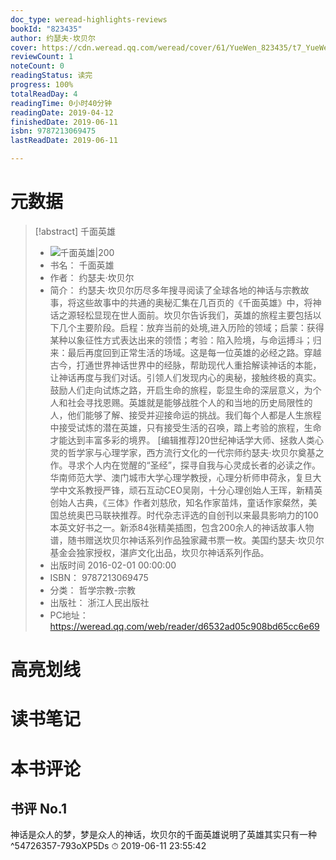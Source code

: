 ```yaml
---
doc_type: weread-highlights-reviews
bookId: "823435"
author: 约瑟夫·坎贝尔
cover: https://cdn.weread.qq.com/weread/cover/61/YueWen_823435/t7_YueWen_823435.jpg
reviewCount: 1
noteCount: 0
readingStatus: 读完
progress: 100%
totalReadDay: 4
readingTime: 0小时40分钟
readingDate: 2019-04-12
finishedDate: 2019-06-11
isbn: 9787213069475
lastReadDate: 2019-06-11

---
```

# 元数据
> [!abstract] 千面英雄
> - ![ 千面英雄|200](https://cdn.weread.qq.com/weread/cover/61/YueWen_823435/t7_YueWen_823435.jpg)
> - 书名： 千面英雄
> - 作者： 约瑟夫·坎贝尔
> - 简介： 约瑟夫·坎贝尔历尽多年搜寻阅读了全球各地的神话与宗教故事，将这些故事中的共通的奥秘汇集在几百页的《千面英雄》中，将神话之源轻松显现在世人面前。坎贝尔告诉我们，英雄的旅程主要包括以下几个主要阶段。启程：放弃当前的处境,进入历险的领域；启蒙：获得某种以象征性方式表达出来的领悟；考验：陷入险境，与命运搏斗；归来：最后再度回到正常生活的场域。这是每一位英雄的必经之路。穿越古今，打通世界神话世界中的经脉，帮助现代人重拾解读神话的本能，让神话再度与我们对话。引领人们发现内心的奥秘，接触终极的真实。鼓励人们走向试炼之路，开启生命的旅程，彰显生命的深层意义，为个人和社会寻找恩赐。英雄就是能够战胜个人的和当地的历史局限性的人，他们能够了解、接受并迎接命运的挑战。我们每个人都是人生旅程中接受试炼的潜在英雄，只有接受生活的召唤，踏上考验的旅程，生命才能达到丰富多彩的境界。 [编辑推荐]20世纪神话学大师、拯救人类心灵的哲学家与心理学家，西方流行文化的一代宗师约瑟夫·坎贝尔奠基之作。寻求个人内在觉醒的“圣经”，探寻自我与心灵成长者的必读之作。华南师范大学、澳门城市大学心理学教授，心理分析师申荷永，复旦大学中文系教授严锋，顽石互动CEO吴刚，十分心理创始人王珲，新精英创始人古典，《三体》作者刘慈欣，知名作家苗炜，童话作家粲然，美国总统奥巴马联袂推荐。时代杂志评选的自创刊以来最具影响力的100本英文好书之一。新添84张精美插图，包含200余人的神话故事人物谱，随书赠送坎贝尔神话系列作品独家藏书票一枚。美国约瑟夫·坎贝尔基金会独家授权，湛庐文化出品，坎贝尔神话系列作品。
> - 出版时间 2016-02-01 00:00:00
> - ISBN： 9787213069475
> - 分类： 哲学宗教-宗教
> - 出版社： 浙江人民出版社
> - PC地址：https://weread.qq.com/web/reader/d6532ad05c908bd65cc6e69

# 高亮划线

# 读书笔记

# 本书评论

## 书评 No.1 
神话是众人的梦，梦是众人的神话，坎贝尔的千面英雄说明了英雄其实只有一种
 ^54726357-793oXP5Ds
⏱ 2019-06-11 23:55:42
